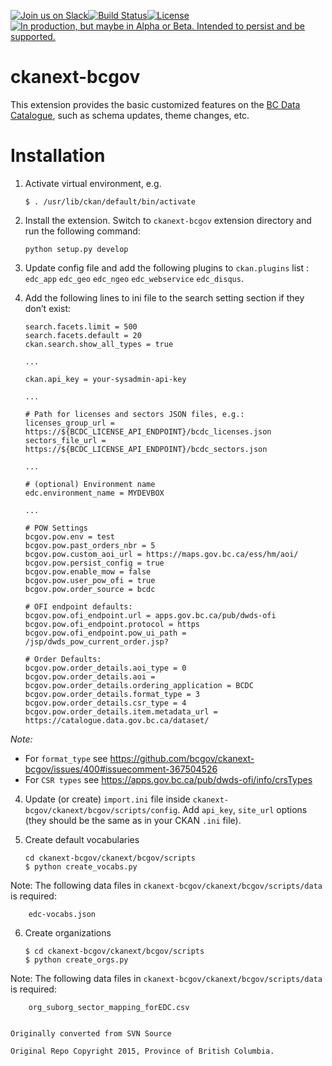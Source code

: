 [![Join us on Slack](https://cldup.com/jWUT4QFLnq.png)](https://devopspathfinder.slack.com/messages/C915T1NEP)[![Build Status](https://cis.data.gov.bc.ca/buildStatus/icon?job=bcdc/caddi)](https://cis.data.gov.bc.ca/job/bcdc/job/caddi/)[![License](https://img.shields.io/badge/license-AGPL-blue.svg)](https://raw.githubusercontent.com/bcgov/ckanext-bcgov/master/license)<a rel="Delivery" href="https://github.com/BCDevExchange/docs/blob/master/discussion/projectstates.md"><img alt="In production, but maybe in Alpha or Beta. Intended to persist and be supported." style="border-width:0" src="https://assets.bcdevexchange.org/images/badges/delivery.svg" title="In production, but maybe in Alpha or Beta. Intended to persist and be supported." /></a>

ckanext-bcgov
=============

This extension provides the basic customized features on the [BC Data Catalogue](http://catalogue.data.gov.bc.ca), such as schema updates, theme changes, etc.

Installation
============

1.  Activate virtual environment, e.g.

        $ . /usr/lib/ckan/default/bin/activate

2.  Install the extension. Switch to `ckanext-bcgov` extension directory and run the following command:

        python setup.py develop


3.  Update config file and add the following plugins to `ckan.plugins` list : `edc_app` `edc_geo` `edc_ngeo` `edc_webservice` `edc_disqus`.

4.  Add the following lines to ini file to the search setting section if they don’t exist:

        search.facets.limit = 500
        search.facets.default = 20
        ckan.search.show_all_types = true

        ...

        ckan.api_key = your-sysadmin-api-key

        ...

        # Path for licenses and sectors JSON files, e.g.:
        licenses_group_url = https://${BCDC_LICENSE_API_ENDPOINT}/bcdc_licenses.json
        sectors_file_url = https://${BCDC_LICENSE_API_ENDPOINT}/bcdc_sectors.json

        ...

        # (optional) Environment name
        edc.environment_name = MYDEVBOX

        ...

        # POW Settings
        bcgov.pow.env = test
        bcgov.pow.past_orders_nbr = 5
        bcgov.pow.custom_aoi_url = https://maps.gov.bc.ca/ess/hm/aoi/
        bcgov.pow.persist_config = true
        bcgov.pow.enable_mow = false
        bcgov.pow.user_pow_ofi = true
        bcgov.pow.order_source = bcdc

        # OFI endpoint defaults:
        bcgov.pow.ofi_endpoint.url = apps.gov.bc.ca/pub/dwds-ofi
        bcgov.pow.ofi_endpoint.protocol = https
        bcgov.pow.ofi_endpoint.pow_ui_path = /jsp/dwds_pow_current_order.jsp?

        # Order Defaults:
        bcgov.pow.order_details.aoi_type = 0
        bcgov.pow.order_details.aoi =
        bcgov.pow.order_details.ordering_application = BCDC
        bcgov.pow.order_details.format_type = 3
        bcgov.pow.order_details.csr_type = 4
        bcgov.pow.order_details.item.metadata_url = https://catalogue.data.gov.bc.ca/dataset/

_Note:_
* For `format_type` see https://github.com/bcgov/ckanext-bcgov/issues/400#issuecomment-367504526
* For `CSR types` see https://apps.gov.bc.ca/pub/dwds-ofi/info/crsTypes


4.  Update (or create) `import.ini` file inside `ckanext-bcgov/ckanext/bcgov/scripts/config`. Add `api_key`, `site_url` options (they should be the same as in your CKAN `.ini` file).

5.  Create default vocabularies

        cd ckanext-bcgov/ckanext/bcgov/scripts
        $ python create_vocabs.py

   Note: The following data files in `ckanext-bcgov/ckanext/bcgov/scripts/data` is required:

        edc-vocabs.json

6.  Create organizations

        $ cd ckanext-bcgov/ckanext/bcgov/scripts
        $ python create_orgs.py

   Note: The following data files in `ckanext-bcgov/ckanext/bcgov/scripts/data` is required:

        org_suborg_sector_mapping_forEDC.csv


    Originally converted from SVN Source

    Original Repo Copyright 2015, Province of British Columbia.
